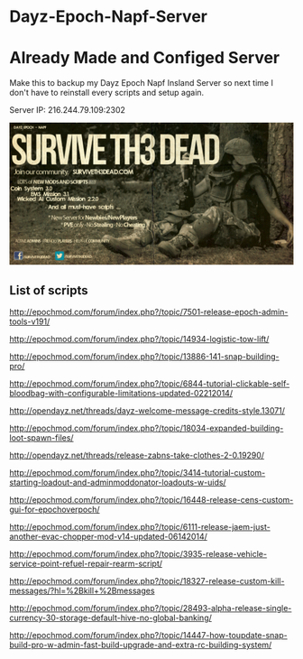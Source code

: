 Dayz-Epoch-Napf-Server
======================

Already Made and Configed Server
===========

Make this to backup my Dayz Epoch Napf Insland Server so next time I don't have to reinstall every scripts and setup again. 

Server IP: 216.244.79.109:2302

![Image](MPMission/DayZ_Epoch_24.Napf/ss3.jpg?raw=true)

List of scripts
-----------
http://epochmod.com/forum/index.php?/topic/7501-release-epoch-admin-tools-v191/

http://epochmod.com/forum/index.php?/topic/14934-logistic-tow-lift/

http://epochmod.com/forum/index.php?/topic/13886-141-snap-building-pro/

http://epochmod.com/forum/index.php?/topic/6844-tutorial-clickable-self-bloodbag-with-configurable-limitations-updated-02212014/

http://opendayz.net/threads/dayz-welcome-message-credits-style.13071/

http://epochmod.com/forum/index.php?/topic/18034-expanded-building-loot-spawn-files/

http://opendayz.net/threads/release-zabns-take-clothes-2-0.19290/

http://epochmod.com/forum/index.php?/topic/3414-tutorial-custom-starting-loadout-and-adminmoddonator-loadouts-w-uids/

http://epochmod.com/forum/index.php?/topic/16448-release-cens-custom-gui-for-epochoverpoch/

http://epochmod.com/forum/index.php?/topic/6111-release-jaem-just-another-evac-chopper-mod-v14-updated-06142014/

http://epochmod.com/forum/index.php?/topic/3935-release-vehicle-service-point-refuel-repair-rearm-script/

http://epochmod.com/forum/index.php?/topic/18327-release-custom-kill-messages/?hl=%2Bkill+%2Bmessages

http://epochmod.com/forum/index.php?/topic/28493-alpha-release-single-currency-30-storage-default-hive-no-global-banking/

http://epochmod.com/forum/index.php?/topic/14447-how-toupdate-snap-build-pro-w-admin-fast-build-upgrade-and-extra-rc-building-system/